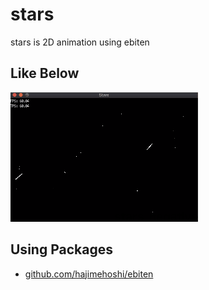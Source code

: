 # stars
stars is 2D animation using ebiten 
## Like Below
![gif](./assets/stars_nagative.gif)
## Using Packages
 - [github.com/hajimehoshi/ebiten](https://github.com/hajimehoshi/ebiten)
 
